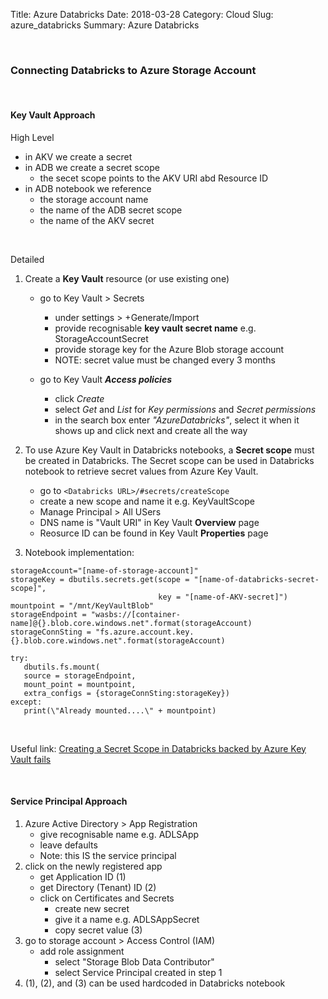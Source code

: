 Title: Azure Databricks
Date: 2018-03-28
Category: Cloud
Slug: azure_databricks
Summary: Azure Databricks


<br>

### Connecting Databricks to Azure Storage Account

<br>
  
#### Key Vault Approach

High Level

* in AKV we create a secret 
* in ADB we create a secret scope
  * the secet scope points to the AKV URI abd Resource ID
* in ADB notebook we reference
  * the storage account name
  * the name of the ADB secret scope
  * the name of the AKV secret     

<br>

Detailed

1. Create a **Key Vault** resource (or use existing one)

   * go to Key Vault > Secrets
     * under settings > +Generate/Import
     * provide recognisable **key vault secret name** e.g. StorageAccountSecret
     * provide storage key for the Azure Blob storage account
     * NOTE: secret value must be changed every 3 months 

   * go to Key Vault ***Access policies***
     * click *Create*
     * select *Get* and *List* for *Key permissions* and *Secret permissions*
     * in the search box enter *"AzureDatabricks"*, select it when it shows up and click next and create all the way
     
2. To use Azure Key Vault in Databricks notebooks, a **Secret scope** must be created in Databricks. The Secret scope can be used in Databricks notebook to retrieve secret values from Azure Key Vault. 
   * go to `<Databricks URL>/#secrets/createScope`
   * create a new scope and name it e.g. KeyVaultScope
   * Manage Principal > All USers
   * DNS name is "Vault URI" in Key Vault **Overview** page
   * Reosurce ID can be found in Key Vault **Properties** page
   
3. Notebook implementation:

```
storageAccount="[name-of-storage-account]"
storageKey = dbutils.secrets.get(scope = "[name-of-databricks-secret-scope]", 
                                 key = "[name-of-AKV-secret]")
mountpoint = "/mnt/KeyVaultBlob"
storageEndpoint = "wasbs://[container-name]@{}.blob.core.windows.net".format(storageAccount)
storageConnSting = "fs.azure.account.key.{}.blob.core.windows.net".format(storageAccount)

try:
   dbutils.fs.mount(
   source = storageEndpoint,
   mount_point = mountpoint,
   extra_configs = {storageConnSting:storageKey})
except:
   print(\"Already mounted....\" + mountpoint)
```
<br>

Useful link: [Creating a Secret Scope in Databricks backed by Azure Key Vault fails](https://stackoverflow.com/questions/56537214/creating-a-secret-scope-in-databricks-backed-by-azure-key-vault-fails)

<br>

#### Service Principal Approach

1. Azure Active Directory > App Registration
   * give recognisable name e.g. ADLSApp
   * leave defaults
   * Note: this IS the service principal
2. click on the newly registered app
   * get Application ID (1)
   * get Directory (Tenant) ID (2)
   * click on Certificates and Secrets
     * create new secret
     * give it a name e.g. ADLSAppSecret
     * copy secret value (3)
3. go to storage account > Access Control (IAM)
   * add role assignment
     * select "Storage Blob Data Contributor"
     * select Service Principal created in step 1
4. (1), (2), and (3) can be used hardcoded in Databricks notebook
